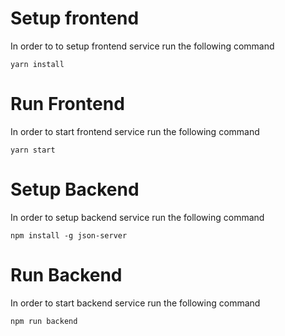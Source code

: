 # Setup frontend

In order to to setup frontend service run the following command

`yarn install`

# Run Frontend

In order to start frontend service run the following command

`yarn start`

# Setup Backend

In order to setup backend service run the following command

`npm install -g json-server`

# Run Backend

In order to start backend service run the following command

`npm run backend`
